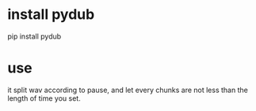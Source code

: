 # install pydub
pip install pydub

# use
it split wav according to pause, and let every chunks are not less than the length of time you set.
